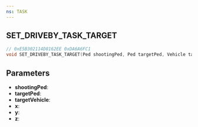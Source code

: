 ```yaml
---
ns: TASK
---
```

## SET_DRIVEBY_TASK_TARGET

```c
// 0xE5B302114D8162EE 0xDA6A6FC1
void SET_DRIVEBY_TASK_TARGET(Ped shootingPed, Ped targetPed, Vehicle targetVehicle, float x, float y, float z);
```

## Parameters
* **shootingPed**:
* **targetPed**:
* **targetVehicle**:
* **x**:
* **y**:
* **z**:
